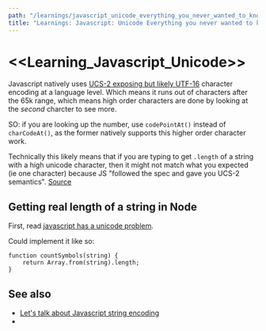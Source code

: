 ```yaml
---
path: "/learnings/javascript_unicode_everything_you_never_wanted_to_know"
title: "Learnings: Javascript: Unicode Everything you never wanted to know"
---
```


<<Learning_Javascript_Unicode>>
=======================================


Javascript natively uses [UCS-2 exposing but likely UTF-16](https://mathiasbynens.be/notes/javascript-encoding) character encoding at a language level. Which means it runs out of characters after the 65k range, which means high order characters are done by looking at the _second_ charcter to see more.

SO: if you are looking up the number, use `codePointAt()` instead of `charCodeAt()`, as the former natively supports this higher order character work.

Technically this likely means that if you are typing to get `.length` of a string with a high unicode character, then it might not match what you expected (ie one character) because JS "followed the spec and gave you UCS-2 semantics". [Source](https://mathiasbynens.be/notes/javascript-encoding#comment-2)

Getting real length of a string in Node
---------------------------------------------

First, read [javascript has a unicode problem](https://mathiasbynens.be/notes/javascript-unicode).

Could implement it like so:

	function countSymbols(string) {
		return Array.from(string).length;
	}

See also
---------------------------------------------

  * [Let's talk about Javascript string encoding](https://kevin.burke.dev/kevin/node-js-string-encoding/)
  *
